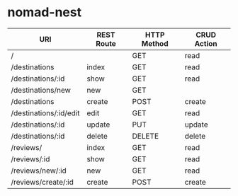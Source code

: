 # nomad-nest
| URI | REST Route | HTTP Method | CRUD Action |
|-----|------------|-------------|-------------|
| / | | GET | read |
| /destinations | index | GET | read | 
| /destinations/:id | show | GET | read | 
| /destinations/new | new | GET |
| /destinations | create | POST | create |
| /destinations/:id/edit | edit | GET | read |
| /destinations/:id | update | PUT | update | 
| /destinations/:id | delete | DELETE | delete |
| /reviews/ | index | GET | read | 
| /reviews/:id | show | GET | read | 
| /reviews/new/:id | new | GET | read |
| /reviews/create/:id | create | POST | create |
